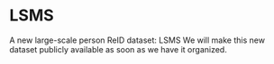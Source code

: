 # LSMS
A new large-scale person ReID dataset: LSMS
We will make this new dataset publicly available as soon as we have it organized.
